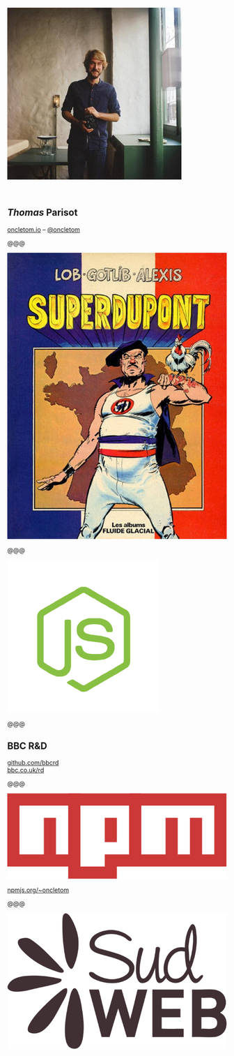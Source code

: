 ![](../../img/avatar.jpg)

<br>

## *Thomas* Parisot

[oncletom.io](https://oncletom.io) –
[@oncletom](https://twitter.com/oncletom)

@@@

![Pardon my French](../../images/pardon-my-french.jpg)

@@@

![Full Stack JavaScript](../../images/javascript.png)

@@@

## <span class="bbc">BBC R&D</span>

[github.com/bbcrd](https://github.com/bbcrd)  
[bbc.co.uk/rd](http://bbc.co.uk/rd)

@@@

![I published](../../images/npm.png)

[npmjs.org/~oncletom](https://npmjs.org/~oncletom)

@@@

[![Sud Web](../../images/sudweb.png)](http://sudweb.fr)
